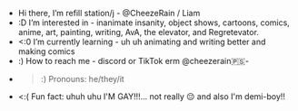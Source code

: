 - Hi there, I’m refill station/j - @CheezeRain / Liam
- :D I’m interested in - inanimate insanity, object shows, cartoons, comics, anime, art, painting, writing, AvA, the elevator, and Regretevator.
- <:0 I’m currently learning - uh uh animating and writing better and making comics
- :) How to reach me - discord or TikTok erm @cheezerain🇵🇸-
- >:) Pronouns: he/they/it
- <:( Fun fact: uhuh uhu I'M GAY!!!... not really 😔 and also I'm demi-boy!!
<!---
edamrain/edamrain is a ✨ special ✨ repository because its `README.md` (this file) appears on your GitHub profile.
You can click the Preview link to take a look at your changes.
--->
